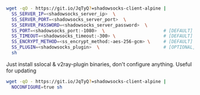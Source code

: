 <br/>

```sh
wget -qO - https://git.io/JqTyQ?=shadowsocks-client-alpine |
  SS_SERVER_IP=<shadowsocks_server_ip>  \
  SS_SERVER_PORT=<shadowsocks_server_port>  \
  SS_SERVER_PASSWORD=<shadowsocks_server_password>  \
  SS_PORT=<shadowsocks_port:-1080>  \                      # [DEFAULT]
  SS_TIMEOUT=<shadowsocks_timeout:-300> \                  # [DEFAULT]
  SS_ENCRYPT_METHOD=<ss_encrypt_method:-aes-256-gcm> \     # [DEFAULT]
  SS_PLUGIN=<shadowsocks_plugin>  \                        # [OPTIONAL, eg: v2ray-plugin]
  sh
```

Just install sslocal & v2ray-plugin binaries, don't configure anything. Useful for updating

```sh
wget -qO - https://git.io/JqTyQ?=shadowsocks-client-alpine |
  NOCONFIGURE=true sh
```

